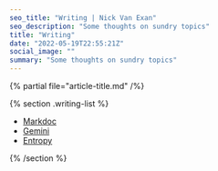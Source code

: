 ```yaml
---
seo_title: "Writing | Nick Van Exan"
seo_description: "Some thoughts on sundry topics"
title: "Writing"
date: "2022-05-19T22:55:21Z"
social_image: ""
summary: "Some thoughts on sundry topics"
---
```


{% partial file="article-title.md" /%}

{% section .writing-list %}

- [Markdoc](/posts/markdoc) 
- [Gemini](/posts/gemini) 
- [Entropy](/posts/entropy)

{% /section %}
